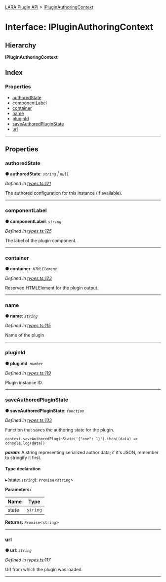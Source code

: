 [LARA Plugin API](../README.md) > [IPluginAuthoringContext](../interfaces/ipluginauthoringcontext.md)

# Interface: IPluginAuthoringContext

## Hierarchy

**IPluginAuthoringContext**

## Index

### Properties

* [authoredState](ipluginauthoringcontext.md#authoredstate)
* [componentLabel](ipluginauthoringcontext.md#componentlabel)
* [container](ipluginauthoringcontext.md#container)
* [name](ipluginauthoringcontext.md#name)
* [pluginId](ipluginauthoringcontext.md#pluginid)
* [saveAuthoredPluginState](ipluginauthoringcontext.md#saveauthoredpluginstate)
* [url](ipluginauthoringcontext.md#url)

---

## Properties

<a id="authoredstate"></a>

###  authoredState

**● authoredState**: *`string` \| `null`*

*Defined in [types.ts:121](../../../lara-typescript/src/plugin-api/types.ts#L121)*

The authored configuration for this instance (if available).

___
<a id="componentlabel"></a>

###  componentLabel

**● componentLabel**: *`string`*

*Defined in [types.ts:125](../../../lara-typescript/src/plugin-api/types.ts#L125)*

The label of the plugin component.

___
<a id="container"></a>

###  container

**● container**: *`HTMLElement`*

*Defined in [types.ts:123](../../../lara-typescript/src/plugin-api/types.ts#L123)*

Reserved HTMLElement for the plugin output.

___
<a id="name"></a>

###  name

**● name**: *`string`*

*Defined in [types.ts:115](../../../lara-typescript/src/plugin-api/types.ts#L115)*

Name of the plugin

___
<a id="pluginid"></a>

###  pluginId

**● pluginId**: *`number`*

*Defined in [types.ts:119](../../../lara-typescript/src/plugin-api/types.ts#L119)*

Plugin instance ID.

___
<a id="saveauthoredpluginstate"></a>

###  saveAuthoredPluginState

**● saveAuthoredPluginState**: *`function`*

*Defined in [types.ts:133](../../../lara-typescript/src/plugin-api/types.ts#L133)*

Function that saves the authoring state for the plugin.

```
context.saveAuthoredPluginState('{"one": 1}').then((data) => console.log(data))
```

*__param__*: A string representing serialized author data; if it's JSON, remember to stringify it first.

#### Type declaration
▸(state: *`string`*): `Promise`<`string`>

**Parameters:**

| Name | Type |
| ------ | ------ |
| state | `string` |

**Returns:** `Promise`<`string`>

___
<a id="url"></a>

###  url

**● url**: *`string`*

*Defined in [types.ts:117](../../../lara-typescript/src/plugin-api/types.ts#L117)*

Url from which the plugin was loaded.

___

